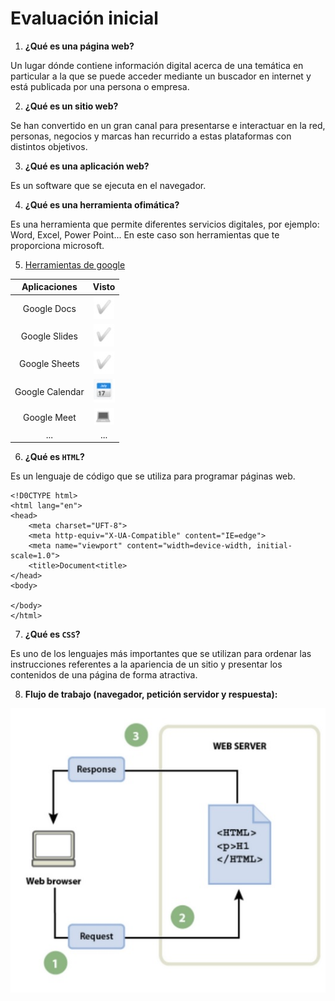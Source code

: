# Evaluación inicial


1. **¿Qué es una página web?**

Un lugar dónde contiene información digital acerca de una temática en particular a la que se puede acceder mediante un buscador en internet y está publicada por una persona o empresa.


2. **¿Qué es un sitio web?**

Se han convertido en un gran canal para presentarse e interactuar en la red, personas, negocios y marcas han recurrido a estas plataformas con distintos objetivos.


3. **¿Qué es una aplicación web?**

Es un software que se ejecuta en el navegador.

4. **¿Qué es una herramienta ofimática?**

Es una herramienta que permite diferentes servicios digitales, por ejemplo: Word, Excel, Power Point... En este caso son herramientas que te proporciona microsoft.

5. [Herramientas de google](https://www.google.com/intl/es-419/chrome/browser-tools/ "Herramientas de google")

| Aplicaciones | Visto |
|:---------------:|:---------------:|
| Google Docs | ![Tick](https://github.com/loltop776/SMX2_M8_UF1_A2_JesusFortea/blob/main/Tick.jpg "Tick") |
| Google Slides | ![Tick2](https://github.com/loltop776/SMX2_M8_UF1_A2_JesusFortea/blob/main/Tick.jpg "Tick2") |
| Google Sheets | ![Tick3](https://github.com/loltop776/SMX2_M8_UF1_A2_JesusFortea/blob/main/Tick.jpg "Tick3") |
| Google Calendar | ![Google Calendar](https://github.com/loltop776/SMX2_M8_UF1_A2_JesusFortea/blob/main/Google%20Calendar.jpg "Google Calendar") |
| Google Meet | ![Goggle Meet](https://github.com/loltop776/SMX2_M8_UF1_A2_JesusFortea/blob/main/Google%20Meet.jpg "Google Meet") |
| ... | ... |


6. **¿Qué es ```HTML```?**

Es un lenguaje de código que se utiliza para programar páginas web.

```
<!D0CTYPE html>
<html lang="en">
<head>
    <meta charset="UFT-8">
    <meta http-equiv="X-UA-Compatible" content="IE=edge">
    <meta name="viewport" content="width=device-width, initial-scale=1.0">
    <title>Document<title>
</head>
<body>

</body>
</html>
```

7. **¿Qué es ```CSS```?**

Es uno de los lenguajes más importantes que se utilizan para ordenar las instrucciones referentes a la apariencia de un sitio y presentar los contenidos de una página de forma atractiva.


8. **Flujo de trabajo (navegador, petición servidor y respuesta):**

![Fotoej8](https://github.com/loltop776/SMX2_M8_UF1_A2_JesusFortea/blob/main/Foto%20ej8.jpg "Fotoej8")
